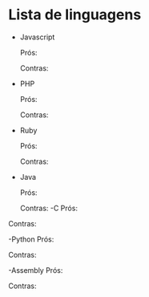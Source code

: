 # Lista de linguagens

- Javascript

    Prós:

    Contras:

- PHP

    Prós:

    Contras:

- Ruby

    Prós:

    Contras:

- Java 

    Prós:

    Contras:
-C
Prós:

Contras:


-Python
Prós:

Contras:

-Assembly
Prós:


Contras:
